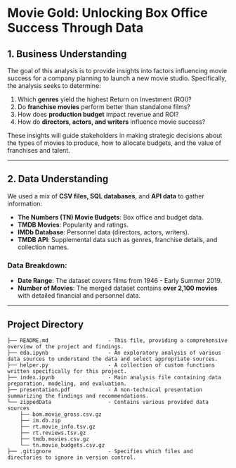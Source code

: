 # Movie Gold: Unlocking Box Office Success Through Data

## 1. Business Understanding
The goal of this analysis is to provide insights into factors influencing movie success for a company planning to launch a new movie studio. Specifically, the analysis seeks to determine:
1. Which **genres** yield the highest Return on Investment (ROI)?
2. Do **franchise movies** perform better than standalone films?
3. How does **production budget** impact revenue and ROI?
4. How do **directors, actors, and writers** influence movie success?

These insights will guide stakeholders in making strategic decisions about the types of movies to produce, how to allocate budgets, and the value of franchises and talent.

---

## 2. Data Understanding
We used a mix of **CSV files, SQL databases**, and **API data** to gather information:
- **The Numbers (TN) Movie Budgets**: Box office and budget data.
- **TMDB Movies**: Popularity and ratings.
- **IMDb Database**: Personnel data (directors, actors, writers).
- **TMDB API**: Supplemental data such as genres, franchise details, and collection names.

### Data Breakdown:
- **Date Range**: The dataset covers films from 1946 - Early Summer 2019.
- **Number of Movies**: The merged dataset contains **over 2,100 movies** with detailed financial and personnel data.

---

## Project Directory
```
├── README.md                   - This file, providing a comprehensive overview of the project and findings.
├── eda.ipynb                   - An exploratory analysis of various data sources to understand the data and select appropriate sources.
├── helper.py                   - A collection of custom functions written specifically for this project.
├── index.ipynb                 - Main analysis file containing data preparation, modeling, and evaluation.
├── presentation.pdf            - A non-technical presentation summarizing the findings and recommendations.
└── zippedData                  - Contains various provided data sources
    ├── bom.movie_gross.csv.gz
    ├── im.db.zip
    ├── rt.movie_info.tsv.gz
    ├── rt.reviews.tsv.gz
    ├── tmdb.movies.csv.gz
    └── tn.movie_budgets.csv.gz
├── .gitignore                  - Specifies which files and directories to ignore in version control.
```